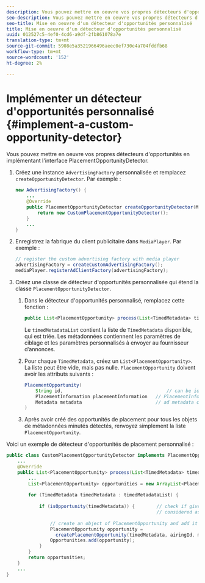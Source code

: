 ```yaml
---
description: Vous pouvez mettre en oeuvre vos propres détecteurs d'opportunités en implémentant l'interface PlacementOpportunityDetector.
seo-description: Vous pouvez mettre en oeuvre vos propres détecteurs d'opportunités en implémentant l'interface PlacementOpportunityDetector.
seo-title: Mise en oeuvre d'un détecteur d'opportunités personnalisé
title: Mise en oeuvre d'un détecteur d'opportunités personnalisé
uuid: 012527c5-4ef0-4cd6-a9df-2fb861078a7e
translation-type: tm+mt
source-git-commit: 5908e5a3521966496aeec0ef730e4a704fddfb68
workflow-type: tm+mt
source-wordcount: '152'
ht-degree: 2%

---
```



# Implémenter un détecteur d&#39;opportunités personnalisé {#implement-a-custom-opportunity-detector}

Vous pouvez mettre en oeuvre vos propres détecteurs d&#39;opportunités en implémentant l&#39;interface PlacementOpportunityDetector.

1. Créez une instance `AdvertisingFactory` personnalisée et remplacez `createOpportunityDetector`. Par exemple :

   ```java
   new AdvertisingFactory() { 
       ... 
       @Override 
       public PlacementOpportunityDetector createOpportunityDetector(MediaPlayerItem item) { 
           return new CustomPlacementOpportunityDetector(); 
       } 
       ... 
   }
   ```

1. Enregistrez la fabrique du client publicitaire dans `MediaPlayer`. Par exemple :

   ```java
   // register the custom advertising factory with media player 
   advertisingFactory = createCustomAdvertisingFactory(); 
   mediaPlayer.registerAdClientFactory(advertisingFactory);
   ```

1. Créez une classe de détecteur d&#39;opportunités personnalisée qui étend la classe `PlacementOpportunityDetector`.
   1. Dans le détecteur d&#39;opportunités personnalisé, remplacez cette fonction :

      ```java
      public List<PlacementOpportunity> process(List<TimedMetadata> timedMetadataList, Metadata metadata)
      ```

      Le `timedMetadataList` contient la liste de `TimedMetadata` disponible, qui est triée. Les métadonnées contiennent les paramètres de ciblage et les paramètres personnalisés à envoyer au fournisseur d’annonces.

   1. Pour chaque `TimedMetadata`, créez un `List<PlacementOpportunity>`. La liste peut être vide, mais pas nulle. `PlacementOpportunity` doivent avoir les attributs suivants :

      ```java
      PlacementOpportunity( 
          String id,                                      // can be id from timedMetadata 
          PlacementInformation placementInformation   // PlacementInformation object containing Type, time, duration 
          Metadata metadata                           // ad metadata containing targeting params sent to the ad provider 
      )
      ```

   1. Après avoir créé des opportunités de placement pour tous les objets de métadonnées minutés détectés, renvoyez simplement la liste `PlacementOpportunity`.

Voici un exemple de détecteur d&#39;opportunités de placement personnalisé :

```java
public class CustomPlacementOpportunityDetector implements PlacementOpportunityDetector { 
    ... 
    @Override 
    public List<PlacementOpportunity> process(List<TimedMetadata> timedMetadataList, Metadata metadata) { 
        ... 
        List<PlacementOpportunity> opportunities = new ArrayList<PlacementOpportunity>(); 
 
        for (TimedMetadata timedMetadata : timedMetadataList) { 
 
            if (isOpportunity(timedMetadata)) {        // check if given timedMetadata should be  
                                                       // considered as an opportunity 
 
                // create an object of PlacementOpportunity and add it to the opportunities list 
                PlacementOpportunity opportunity =  
                  createPlacementOpportunity(timedMetadata, airingId, metadata); 
                Opportunities.add(opportunity); 
            } 
        } 
        return opportunities; 
    }    
    ... 
} 
```

